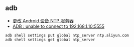 ## adb
* [更改 Android 设备 NTP 服务器](https://liuzesen.com/2020/05/10/%E6%9B%B4%E6%94%B9Android%E8%AE%BE%E5%A4%87NTP%E6%9C%8D%E5%8A%A1%E5%99%A8/)
* [ADB : unable to connect to 192.168.1.10:5555](https://stackoverflow.com/questions/33462720/adb-unable-to-connect-to-192-168-1-105555)

```shell
adb shell settings put global ntp_server ntp.aliyun.com
adb shell settings get global ntp_server
```
